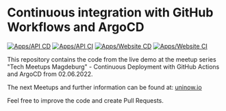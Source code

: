 # Continuous integration with GitHub Workflows and ArgoCD
[![Apps/API CD](https://github.com/UniNow/ci-cd-argo/actions/workflows/api-cd.yaml/badge.svg?branch=main)](https://github.com/UniNow/ci-cd-argo/actions/workflows/api-cd.yaml)
[![Apps/API CI](https://github.com/UniNow/ci-cd-argo/actions/workflows/api-ci.yaml/badge.svg?branch=develop)](https://github.com/UniNow/ci-cd-argo/actions/workflows/api-ci.yaml)
[![Apps/Website CD](https://github.com/UniNow/ci-cd-argo/actions/workflows/website-cd.yaml/badge.svg?branch=main)](https://github.com/UniNow/ci-cd-argo/actions/workflows/website-cd.yaml)
[![Apps/Website CI](https://github.com/UniNow/ci-cd-argo/actions/workflows/website-ci.yaml/badge.svg?branch=develop)](https://github.com/UniNow/ci-cd-argo/actions/workflows/website-ci.yaml)

This repository contains the code from the live demo at the meetup series "Tech Meetups Magdeburg" - Continuous Deployment with GitHub Actions and ArgoCD from 02.06.2022.

The next Meetups and further information can be found at: [uninow.io](https://uninow.io)

Feel free to improve the code and create Pull Requests.
